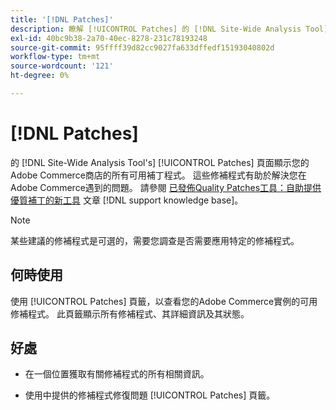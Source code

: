 ```yaml
---
title: '[!DNL Patches]'
description: 瞭解 [!UICONTROL Patches] 的 [!DNL Site-Wide Analysis Tool]、何時使用及其好處。
exl-id: 40bc9b38-2a70-40ec-8278-231c78193248
source-git-commit: 95ffff39d82cc9027fa633dffedf15193040802d
workflow-type: tm+mt
source-wordcount: '121'
ht-degree: 0%

---
```


# [!DNL Patches]

的 [!DNL Site-Wide Analysis Tool's] [!UICONTROL Patches] 頁面顯示您的Adobe Commerce商店的所有可用補丁程式。 這些修補程式有助於解決您在Adobe Commerce遇到的問題。 請參閱 [已發佈Quality Patches工具：自助提供優質補丁的新工具](https://support.magento.com/hc/en-us/articles/360047139492) 文章 [!DNL support knowledge base]。

>[!NOTE]
>
>某些建議的修補程式是可選的，需要您調查是否需要應用特定的修補程式。

## 何時使用

使用 [!UICONTROL Patches] 頁籤，以查看您的Adobe Commerce實例的可用修補程式。 此頁籤顯示所有修補程式、其詳細資訊及其狀態。

## 好處

* 在一個位置獲取有關修補程式的所有相關資訊。

* 使用中提供的修補程式修復問題 [!UICONTROL Patches] 頁籤。
